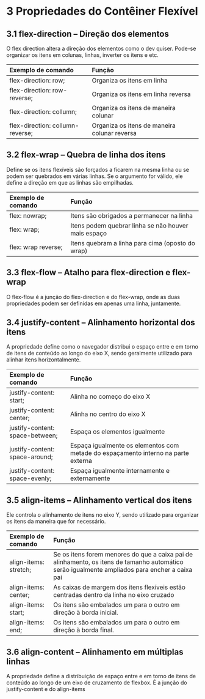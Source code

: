 # 3 Propriedades do Contêiner Flexível

## 3.1 flex-direction – Direção dos elementos

O flex direction altera a direção dos elementos como o dev quiser. Pode-se organizar os itens em colunas, linhas, inverter os itens e etc.

| Exemplo de comando  | Função  |
| :---- | :---- |
| flex-direction: row; | Organiza os itens em linha  |
| flex-direction: row-reverse; | Organiza os itens em linha reversa |
| flex-direction: collumn; | Organiza os itens de maneira colunar |
| flex-direction: collumn-reverse; | Organiza os itens de maneira colunar reversa |

## 3.2 flex-wrap – Quebra de linha dos itens

Define se os itens flexíveis são forçados a ficarem na mesma linha ou se podem ser quebrados em várias linhas. Se o argumento for válido, ele define a direção em que as linhas são empilhadas.

| Exemplo de comando  | Função  |
| :---- | :---- |
| flex: nowrap; | Itens são obrigados a permanecer na linha |
| flex: wrap; | Itens podem quebrar linha se não houver mais espaço |
| flex: wrap reverse; | Itens quebram a linha para cima (oposto do wrap) |

## 3.3 flex-flow – Atalho para flex-direction e flex-wrap

O flex-flow é a junção do flex-direction e do flex-wrap, onde as duas propriedades podem ser definidas em apenas uma linha, juntamente.

## 3.4 justify-content – Alinhamento horizontal dos itens

A propriedade define como o navegador distribui o espaço entre e em torno de itens de conteúdo ao longo do eixo X, sendo geralmente utilizado para alinhar itens horizontalmente.

| Exemplo de comando  | Função  |
| :---- | :---- |
| justify-content: start; | Alinha no começo do eixo X |
| justify-content: center; | Alinha no centro do eixo X |
| justify-content: space-between; | Espaça os elementos igualmente |
| justify-content: space-around; | Espaça igualmente os elementos com metade do espaçamento interno na parte externa |
| justify-content: space-evenly; | Espaça igualmente internamente e externamente |

## 3.5 align-items – Alinhamento vertical dos itens

Ele controla o alinhamento de itens no eixo Y, sendo utilizado para organizar os itens da maneira que for necessário.

| Exemplo de comando  | Função  |
| :---- | :---- |
| align-items: stretch; | Se os itens forem menores do que a caixa pai de alinhamento, os itens de tamanho automático serão igualmente ampliados para encher a caixa pai |
| align-items: center; | As caixas de margem dos itens flexíveis estão centradas dentro da linha no eixo cruzado |
| align-items: start; | Os itens são embalados um para o outro em direção à borda inicial. |
| align-items: end; | Os itens são embalados um para o outro em direção à borda final. |

## 3.6 align-content – Alinhamento em múltiplas linhas

A propriedade define a distribuição de espaço entre e em torno de itens de conteúdo ao longo de um eixo de cruzamento de flexbox. É a junção do justify-content e do align-items
